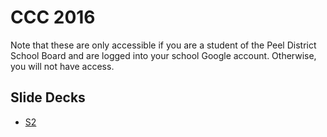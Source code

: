 # CCC 2016
Note that these are only accessible if you are a student of the Peel District School Board and are logged into your school Google account. Otherwise, you will not have access.
## Slide Decks
- [S2](https://docs.google.com/presentation/d/1c3o4cSQfKFScKp3BfXM0b216HOMg3hURkNv4HBU2Ppc/)